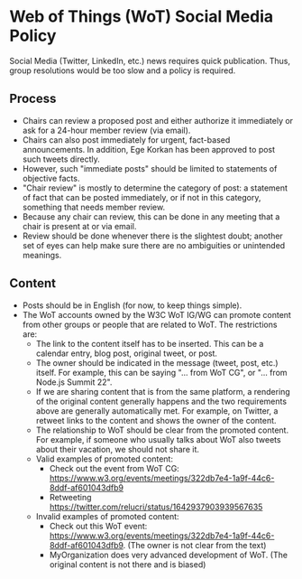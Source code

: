 # Web of Things (WoT) Social Media Policy

Social Media (Twitter, LinkedIn, etc.) news requires quick publication. Thus, group resolutions would be too slow and a policy is required.

## Process

- Chairs can review a proposed post and either authorize it immediately or ask for a 24-hour member review (via email).
- Chairs can also post immediately for urgent, fact-based announcements. In addition, Ege Korkan has been approved to post such tweets directly.
- However, such "immediate posts" should be limited to statements of objective facts.
- "Chair review" is mostly to determine the category of post: a statement of fact that can be posted immediately, or if not in this category, something that needs member review.
- Because any chair can review, this can be done in any meeting that a chair is present at or via email.
- Review should be done whenever there is the slightest doubt; another set of eyes can help make sure there are no ambiguities or unintended meanings.

## Content

- Posts should be in English (for now, to keep things simple).
- The WoT accounts owned by the W3C WoT IG/WG can promote content from other groups or people that are related to WoT. The restrictions are:
  - The link to the content itself has to be inserted. This can be a calendar entry, blog post, original tweet, or post.
  - The owner should be indicated in the message (tweet, post, etc.) itself. For example, this can be saying "... from WoT CG", or "... from Node.js Summit 22".
  - If we are sharing content that is from the same platform, a rendering of the original content generally happens and the two requirements above are generally automatically met. For example, on Twitter, a retweet links to the content and shows the owner of the content.
  - The relationship to WoT should be clear from the promoted content. For example, if someone who usually talks about WoT also tweets about their vacation, we should not share it.
  - Valid examples of promoted content:
    - Check out the event from WoT CG: https://www.w3.org/events/meetings/322db7e4-1a9f-44c6-8ddf-af601043dfb9
    - Retweeting https://twitter.com/relucri/status/1642937903939567635
  - Invalid examples of promoted content:
    - Check out this WoT event: https://www.w3.org/events/meetings/322db7e4-1a9f-44c6-8ddf-af601043dfb9. (The owner is not clear from the text)
    - MyOrganization does very advanced development of WoT. (The original content is not there and is biased)

